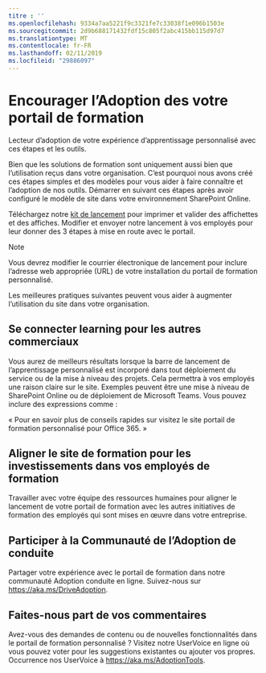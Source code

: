 ```yaml
---
titre : ''
ms.openlocfilehash: 9334a7aa5221f9c3321fe7c33038f1e096b1503e
ms.sourcegitcommit: 2d9b688171432fdf15c805f2abc415bb115d97d7
ms.translationtype: MT
ms.contentlocale: fr-FR
ms.lasthandoff: 02/11/2019
ms.locfileid: "29886097"
---
```

# <a name="drive-adoption-of-your-learning-portal"></a>Encourager l’Adoption des votre portail de formation

Lecteur d’adoption de votre expérience d’apprentissage personnalisé avec ces étapes et les outils. 

Bien que les solutions de formation sont uniquement aussi bien que l’utilisation reçus dans votre organisation.  C’est pourquoi nous avons créé ces étapes simples et des modèles pour vous aider à faire connaître et l’adoption de nos outils. Démarrer en suivant ces étapes après avoir configuré le modèle de site dans votre environnement SharePoint Online.

Téléchargez notre [kit de lancement](/embeds/custom_learning_launch_kit.zip) pour imprimer et valider des affichettes et des affiches.  Modifier et envoyer notre lancement à vos employés pour leur donner des 3 étapes à mise en route avec le portail.  

> [!NOTE]
> Vous devrez modifier le courrier électronique de lancement pour inclure l’adresse web appropriée (URL) de votre installation du portail de formation personnalisé.

Les meilleures pratiques suivantes peuvent vous aider à augmenter l’utilisation du site dans votre organisation.  

## <a name="connect-learning-to-other-business-outcomes"></a>Se connecter learning pour les autres commerciaux

Vous aurez de meilleurs résultats lorsque la barre de lancement de l’apprentissage personnalisé est incorporé dans tout déploiement du service ou de la mise à niveau des projets.  Cela permettra à vos employés une raison claire sur le site.  Exemples peuvent être une mise à niveau de SharePoint Online ou de déploiement de Microsoft Teams.  Vous pouvez inclure des expressions comme :

« Pour en savoir plus de conseils rapides sur <Insert service name here> visitez le site portail de formation personnalisé pour Office 365. » 

## <a name="align-the-training-site-to-investments-in-your-employee-learning"></a>Aligner le site de formation pour les investissements dans vos employés de formation 

Travailler avec votre équipe des ressources humaines pour aligner le lancement de votre portail de formation avec les autres initiatives de formation des employés qui sont mises en œuvre dans votre entreprise. 

## <a name="join-the-driving-adoption-community"></a>Participer à la Communauté de l’Adoption de conduite

Partager votre expérience avec le portail de formation dans notre communauté Adoption conduite en ligne.  Suivez-nous sur https://aka.ms/DriveAdoption.

## <a name="give-us-feedback"></a>Faites-nous part de vos commentaires

Avez-vous des demandes de contenu ou de nouvelles fonctionnalités dans le portail de formation personnalisé ?  Visitez notre UserVoice en ligne où vous pouvez voter pour les suggestions existantes ou ajouter vos propres.  Occurrence nos UserVoice à https://aka.ms/AdoptionTools.
